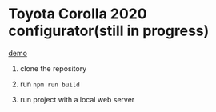 # Toyota Corolla 2020 configurator(still in progress)

[demo](https://simti.github.io/webgl-toyota-configurator/)

1) clone the repository

2) run ``` npm run build ```

3) run project with a local web server
